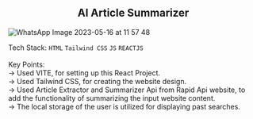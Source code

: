 <h2 align="center"> AI Article Summarizer </h2>


![WhatsApp Image 2023-05-16 at 11 57 48](https://github.com/Ashutosh0120/Ai-Article-Summarizer/assets/24804042/1f95d350-0115-4317-9a3e-cb219ea47e1c)

Tech Stack: ```HTML``` ```Tailwind CSS``` ```JS```  ```REACTJS``` 
<br><br>
Key Points:<br>
-> Used VITE, for setting up this React Project.<br>
-> Used Tailwind CSS, for creating the website design.<br>
-> Used Article Extractor and Summarizer Api from Rapid Api website, to add the functionality of summarizing the input website content.<br>
-> The local storage of the user is utilized for displaying past searches.<br>
